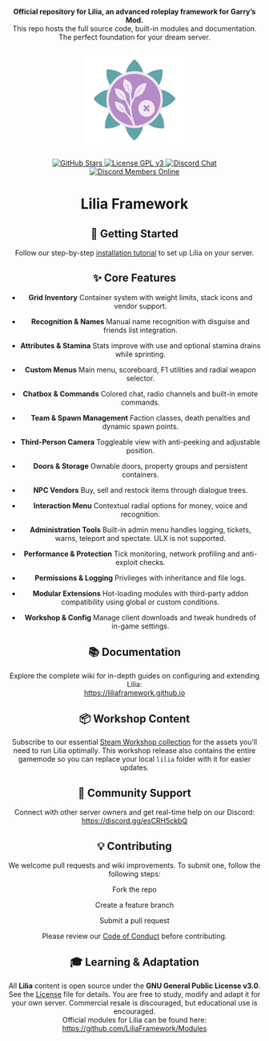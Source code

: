 <p align="center">
  <strong>Official repository for Lilia, an advanced roleplay framework for Garry’s Mod.</strong><br/>
  This repo hosts the full source code, built-in modules and documentation.<br/>
  The perfect foundation for your dream server.<br/><br/>
  <img src="https://github.com/LiliaFramework/liaIcons/blob/main/lilia.png?raw=true" alt="Lilia Logo" width="200" />
</p>

<p align="center">
  <a href="https://github.com/LiliaFramework/Lilia/stargazers">
    <img src="https://img.shields.io/github/stars/LiliaFramework/Lilia?style=social" alt="GitHub Stars" />
  </a>
  <a href="https://www.gnu.org/licenses/gpl-3.0">
    <img src="https://img.shields.io/badge/License-GPLv3-blue.svg" alt="License GPL v3" />
  </a>
  <a href="https://discord.gg/esCRH5ckbQ">
    <img src="https://img.shields.io/badge/Discord-Join%20Chat-blue?logo=discord&logoColor=white" alt="Discord Chat" />
  </a>
  <a href="https://discord.gg/esCRH5ckbQ">
    <img
      src="https://img.shields.io/badge/dynamic/json?url=https://discord.com/api/guilds/1094398664434274454/widget.json&label=Online&query=$.presence_count&logo=discord&logoColor=white&color=7289DA&style=social"
      alt="Discord Members Online"
    />
  </a>
</p>

<h1 align="center">Lilia Framework</h1>

<h2 align="center">🚀 Getting Started</h2>

<p align="center">
  Follow our step-by-step <a href="https://liliaframework.github.io/installation/">installation tutorial</a> to set up Lilia on your server.
</p>

<h2 align="center">✨ Core Features</h2>

<div align="center">

* **Grid Inventory**
  Container system with weight limits, stack icons and vendor support.

* **Recognition & Names**
  Manual name recognition with disguise and friends list integration.

* **Attributes & Stamina**
  Stats improve with use and optional stamina drains while sprinting.

* **Custom Menus**
  Main menu, scoreboard, F1 utilities and radial weapon selector.

* **Chatbox & Commands**
  Colored chat, radio channels and built-in emote commands.

* **Team & Spawn Management**
  Faction classes, death penalties and dynamic spawn points.

* **Third-Person Camera**
  Toggleable view with anti-peeking and adjustable position.

* **Doors & Storage**
  Ownable doors, property groups and persistent containers.

* **NPC Vendors**
  Buy, sell and restock items through dialogue trees.

* **Interaction Menu**
  Contextual radial options for money, voice and recognition.

* **Administration Tools**
  Built-in admin menu handles logging, tickets, warns, teleport and spectate. ULX is not supported.

* **Performance & Protection**
  Tick monitoring, network profiling and anti-exploit checks.

* **Permissions & Logging**
  Privileges with inheritance and file logs.

* **Modular Extensions**
  Hot-loading modules with third-party addon compatibility using global or custom conditions.

* **Workshop & Config**
  Manage client downloads and tweak hundreds of in-game settings.

</div>

<h2 align="center">📚 Documentation</h2>

<p align="center">
  Explore the complete wiki for in-depth guides on configuring and extending Lilia:<br/>
  <a href="https://liliaframework.github.io">https://liliaframework.github.io</a>
</p>

<h2 align="center">📦 Workshop Content</h2>

<p align="center">
  Subscribe to our essential <a href="https://steamcommunity.com/sharedfiles/filedetails/?id=3527535922">Steam Workshop collection</a> for the assets you’ll need to run Lilia optimally.
  This workshop release also contains the entire gamemode so you can replace your local <code>lilia</code> folder with it for easier updates.
</p>

<h2 align="center">💬 Community Support</h2>

<p align="center">
  Connect with other server owners and get real-time help on our Discord:<br/>
  <a href="https://discord.gg/esCRH5ckbQ">https://discord.gg/esCRH5ckbQ</a>
</p>

<h2 align="center">💡 Contributing</h2>

<p align="center">
  We welcome pull requests and wiki improvements. To submit one, follow the following steps:
</p>

<div align="center">

  Fork the repo  

  Create a feature branch  

  Submit a pull request  

</div>

<p align="center">
  Please review our <a href="./Code_Of_Conduct.md">Code of Conduct</a> before contributing.
</p>

<h2 align="center">🎓 Learning & Adaptation</h2>

<p align="center">
  All <strong>Lilia</strong> content is open source under the <strong>GNU General Public License v3.0</strong>. See the <a href="./License">License</a> file for details. You are free to study, modify and adapt it for your own server. Commercial resale is discouraged, but educational use is encouraged.<br/>
  Official modules for Lilia can be found here:<br/>
  <a href="https://github.com/LiliaFramework/Modules">https://github.com/LiliaFramework/Modules</a>
</p>
